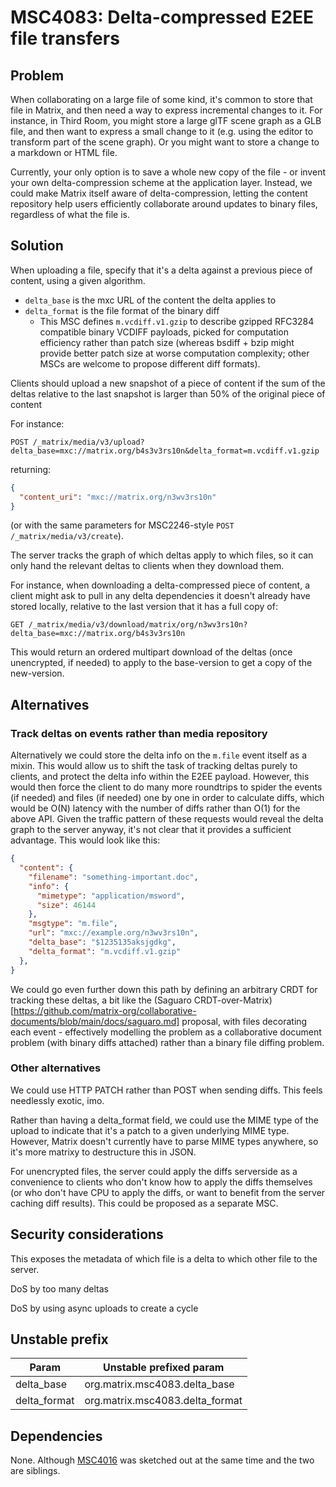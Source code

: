 # MSC4083: Delta-compressed E2EE file transfers

## Problem

When collaborating on a large file of some kind, it's common to store that file in Matrix, and then need a way to
express incremental changes to it.  For instance, in Third Room, you might store a large glTF scene graph as a GLB
file, and then want to express a small change to it (e.g. using the editor to transform part of the scene graph).  Or
you might want to store a change to a markdown or HTML file.

Currently, your only option is to save a whole new copy of the file - or invent your own delta-compression scheme at
the application layer. Instead, we could make Matrix itself aware of delta-compression, letting the content repository
help users efficiently collaborate around updates to binary files, regardless of what the file is.

## Solution

When uploading a file, specify that it's a delta against a previous piece of content, using a given algorithm.

 * `delta_base` is the mxc URL of the content the delta applies to
 * `delta_format` is the file format of the binary diff
   * This MSC defines `m.vcdiff.v1.gzip` to describe gzipped RFC3284 compatible binary VCDIFF payloads, picked for
     computation efficiency rather than patch size (whereas bsdiff + bzip might provide better patch size at worse
     computation complexity; other MSCs are welcome to propose different diff formats).

Clients should upload a new snapshot of a piece of content if the sum of the deltas relative to the last snapshot
is larger than 50% of the original piece of content

For instance:

`POST /_matrix/media/v3/upload?delta_base=mxc://matrix.org/b4s3v3rs10n&delta_format=m.vcdiff.v1.gzip`

returning:
```json
{
  "content_uri": "mxc://matrix.org/n3wv3rs10n"
}
```

(or with the same parameters for MSC2246-style `POST /_matrix/media/v3/create`).

The server tracks the graph of which deltas apply to which files, so it can only hand the relevant deltas to clients
when they download them.

For instance, when downloading a delta-compressed piece of content, a client might ask to pull in any delta dependencies
it doesn't already have stored locally, relative to the last version that it has a full copy of:

`GET /_matrix/media/v3/download/matrix/org/n3wv3rs10n?delta_base=mxc://matrix.org/b4s3v3rs10n`

This would return an ordered multipart download of the deltas (once unencrypted, if needed) to apply to the base-version
to get a copy of the new-version.

## Alternatives

### Track deltas on events rather than media repository

Alternatively we could store the delta info on the `m.file` event itself as a mixin. This would allow us to shift the
task of tracking deltas purely to clients, and protect the delta info within the E2EE payload.  However, this would then
force the client to do many more roundtrips to spider the events (if needed) and files (if needed) one by one in order
to calculate diffs, which would be O(N) latency with the number of diffs rather than O(1) for the above API.  Given the
traffic pattern of these requests would reveal the delta graph to the server anyway, it's not clear that it provides a
sufficient advantage. This would look like this:

```json
{
  "content": {
    "filename": "something-important.doc",
    "info": {
      "mimetype": "application/msword",
      "size": 46144
    },
    "msgtype": "m.file",
    "url": "mxc://example.org/n3wv3rs10n",
    "delta_base": "$1235135aksjgdkg",
    "delta_format": "m.vcdiff.v1.gzip"
  },
}
```

We could go even further down this path by defining an arbitrary CRDT for tracking these deltas, a bit like the
(Saguaro CRDT-over-Matrix)[https://github.com/matrix-org/collaborative-documents/blob/main/docs/saguaro.md] proposal,
with files decorating each event - effectively modelling the problem as a collaborative document problem (with binary
diffs attached) rather than a binary file diffing problem.

### Other alternatives

We could use HTTP PATCH rather than POST when sending diffs.  This feels needlessly exotic, imo.

Rather than having a delta_format field, we could use the MIME type of the upload to indicate that it's a patch to a
given underlying MIME type. However, Matrix doesn't currently have to parse MIME types anywhere, so it's more matrixy
to destructure this in JSON.

For unencrypted files, the server could apply the diffs serverside as a convenience to clients who don't know
how to apply the diffs themselves (or who don't have CPU to apply the diffs, or want to benefit from the server caching
diff results).  This could be proposed as a separate MSC.

## Security considerations

This exposes the metadata of which file is a delta to which other file to the server.

DoS by too many deltas

DoS by using async uploads to create a cycle

## Unstable prefix

| Param        | Unstable prefixed param          | 
| ------------ | -------------------------------- |
| delta_base   | org.matrix.msc4083.delta_base    |
| delta_format | org.matrix.msc4083.delta_format  |

## Dependencies

None. Although [MSC4016](https://github.com/matrix-org/matrix-spec-proposals/pull/4016) was sketched out at the same
time and the two are siblings.